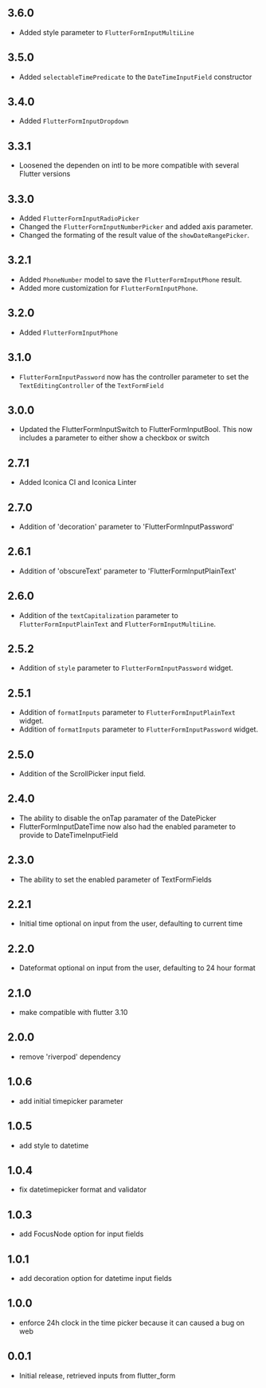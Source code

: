 ## 3.6.0
* Added style parameter to `FlutterFormInputMultiLine`

## 3.5.0
* Added `selectableTimePredicate` to the `DateTimeInputField` constructor

## 3.4.0
* Added `FlutterFormInputDropdown`

## 3.3.1
* Loosened the dependen on intl to be more compatible with several Flutter versions

## 3.3.0
* Added `FlutterFormInputRadioPicker`
* Changed the `FlutterFormInputNumberPicker` and added axis parameter.
* Changed the formating of the result value of the `showDateRangePicker`.

## 3.2.1
* Added `PhoneNumber` model to save the `FlutterFormInputPhone` result.
* Added more customization for `FlutterFormInputPhone`.

## 3.2.0
* Added `FlutterFormInputPhone`

## 3.1.0
* `FlutterFormInputPassword` now has the controller parameter to set the `TextEditingController` of the `TextFormField`

## 3.0.0
* Updated the FlutterFormInputSwitch to FlutterFormInputBool. This now includes a parameter to either show a checkbox or switch

## 2.7.1
* Added Iconica CI and Iconica Linter

## 2.7.0
* Addition of 'decoration' parameter to 'FlutterFormInputPassword'

## 2.6.1
* Addition of 'obscureText' parameter to 'FlutterFormInputPlainText'

## 2.6.0
* Addition of the `textCapitalization` parameter to `FlutterFormInputPlainText` and `FlutterFormInputMultiLine`.

## 2.5.2
* Addition of `style` parameter to `FlutterFormInputPassword` widget.

## 2.5.1
* Addition of `formatInputs` parameter to `FlutterFormInputPlainText` widget.
* Addition of `formatInputs` parameter to `FlutterFormInputPassword` widget.

## 2.5.0
* Addition of the ScrollPicker input field.

## 2.4.0
* The ability to disable the onTap paramater of the DatePicker
* FlutterFormInputDateTime now also had the enabled parameter to provide to DateTimeInputField

## 2.3.0
* The ability to set the enabled parameter of TextFormFields

## 2.2.1
* Initial time optional on input from the user, defaulting to current time

## 2.2.0
* Dateformat optional on input from the user, defaulting to 24 hour format

## 2.1.0
* make compatible with flutter 3.10

## 2.0.0
* remove 'riverpod' dependency

## 1.0.6
* add initial timepicker parameter

## 1.0.5
* add style to datetime

## 1.0.4
* fix datetimepicker format and validator

## 1.0.3
* add FocusNode option for input fields

## 1.0.1
* add decoration option for datetime input fields

## 1.0.0
* enforce 24h clock in the time picker because it can caused a bug on web

## 0.0.1
* Initial release, retrieved inputs from flutter_form
